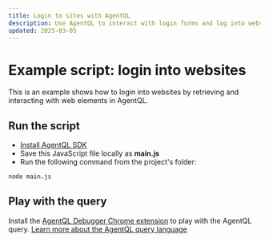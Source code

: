 ```yaml
---
title: Login to sites with AgentQL
description: Use AgentQL to interact with login forms and log into websites.
updated: 2025-03-05
---
```


# Example script: login into websites

This is an example shows how to login into websites by retrieving and interacting with web elements in AgentQL.

## Run the script

- [Install AgentQL SDK](https://docs.agentql.com/javascript-sdk/installation)
- Save this JavaScript file locally as **main.js**
- Run the following command from the project's folder:

```bash
node main.js
```

## Play with the query

Install the [AgentQL Debugger Chrome extension](https://docs.agentql.com/installation/chrome-extension-installation) to play with the AgentQL query. [Learn more about the AgentQL query language](https://docs.agentql.com/agentql-query/query-intro)
